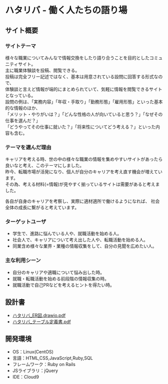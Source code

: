 # ハタリバ - 働く人たちの語り場

## サイト概要
### サイトテーマ
様々な職業についてみんなで情報交換をしたり語り合うことを目的としたコミュニティサイト。<br>
主に職業体験談を投稿、閲覧できる。<br>
投稿は完全フリー記述ではなく、基本は用意されている設問に回答する形式なので、<br>
体験談と言えど情報が端的にまとめられていて、気軽に情報を閲覧できるサイトとなっている。<br>
設問の例は、「実務内容」「年収・手取り」「勤務形態」「雇用形態」といった基本的な情報のほか、<br>
「メリット・やりがいは？」「どんな性格の人が向いていると思う？」「なぜその仕事を選んだ？」<br>
「どうやってその仕事に就いた？」「将来性についてどう考える？」といった内容も含む。<br>

### テーマを選んだ理由
キャリアを考える時、世の中の様々な職業の情報を集めやすいサイトがあったら良いなと考え、このテーマにしました。<br>
昨今、転職市場が活発になり、個人が自分のキャリアを考え直す機会が増えています。<br>
その為、考える材料(=情報)が見やすく揃っているサイトは需要があると考えました。<br>

各自が自身のキャリアを考察し、実際に適材適所で働けるようになれば、
社会全体の成長に繋がると考えています。<br>

### ターゲットユーザ
 - 学生で、進路に悩んでいる人や、就職活動を始める人。
 - 社会人で、キャリアについて考え出した人や、転職活動を始める人。
 - 同業含め様々な業界・業種の情報収集をして、自分の見聞を広めたい人。

### 主な利用シーン
 - 自分のキャリアや適職について悩み出した時。
 - 就職・転職活動を始める前段階の情報収集の時。
 - 就職活動で自己PRなどを考えるヒントを得たい時。

## 設計書
 - [ハタリバ_ER図.drawio.pdf](https://github.com/Rjeholge/Hataribar/files/10097593/_ER.drawio.pdf)
 - [ハタリバ_テーブル定義書.pdf](https://github.com/Rjeholge/Hataribar/files/10097595/_.pdf)

## 開発環境
 - OS：Linux(CentOS)
 - 言語：HTML,CSS,JavaScript,Ruby,SQL
 - フレームワーク：Ruby on Rails
 - JSライブラリ：jQuery
 - IDE：Cloud9
